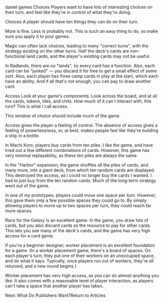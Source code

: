 daniel.games
Choices
Players want to have lots of interesting choices on their turn, and feel like they're in control of what they're doing.

Choices
A player should have ten things they can do on their turn.

More is fine. Less is probably not. This is such an easy thing to do, so make sure you apply it to your games.

Magic can often lack choices, leading to many "correct turns", with the strategy existing on the other turns. Half the deck's cards are non-functional land cards, and the player's existing cards may not be useful.

In Radlands, there are no "lands", so every card has a function. Also, each card can be "junked" — you discard it for free to get a small effect of some sort. Also, each player has three camp cards in play at the start, which each have an ability. And if all that's not enough, you can pay to draw another card.

Access
Look at your game's components. Look across the board, and at all the cards, tokens, tiles, and chits. How much of it can I interact with, this turn? This is what I call access.

This window of choice should include much of the game.

Access gives the player a feeling of control. The absence of access gives a feeling of powerlessness, or, at best, makes people feel like they're building a ship in a bottle.

In Machi Koro, players buy cards from ten piles. I like the game, and have tried out a few different combinations of cards. However, this game has very minimal replayability, as these ten piles are always the same.

In the "Harbor" expansion, the game shuffles all the piles of cards, and many more, into a giant deck, from which ten random cards are displayed. This destroyed the access, as I could no longer buy the cards I wanted. I had to just buy from the ten random cards. Much of the long-term strategy went out of the game. 

In one of my prototypes, players could move one space per turn. However, this gave them only a few possible spaces they could go to. By simply allowing players to move up to two spaces per turn, they could reach far more spaces.

Race for the Galaxy is an excellent game. In the game, you draw lots of cards, but you also discard cards as the resource to pay for other cards. This lets you see many of the deck's cards, and the game has very high access for a card game.

If you're a beginner designer, worker placement is an excellent foundation for a game. (In a worker placement game, there's a board of spaces. On each player's turn, they put one of their workers on an unoccupied space, and do what it says. Typically, once players run out of workers, they're all returned, and a new round begins.)

Worker placement has very high access, as you can do almost anything you like. It also comes with a reasonable level of player interaction, as players can't take a space that another player has taken.

Next: What Do Publishers Want?Return to Articles